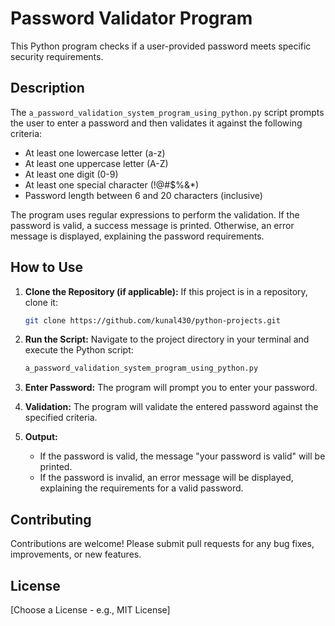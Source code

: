 # Password Validator Program

This Python program checks if a user-provided password meets specific security requirements.

## Description

The `a_password_validation_system_program_using_python.py` script prompts the user to enter a password and then validates it against the following criteria:

*   At least one lowercase letter (a-z)
*   At least one uppercase letter (A-Z)
*   At least one digit (0-9)
*   At least one special character (!@#$%&*)
*   Password length between 6 and 20 characters (inclusive)

The program uses regular expressions to perform the validation.  If the password is valid, a success message is printed. Otherwise, an error message is displayed, explaining the password requirements.

## How to Use

1.  **Clone the Repository (if applicable):** If this project is in a repository, clone it:

    ```bash
    git clone https://github.com/kunal430/python-projects.git
    ```

2.  **Run the Script:** Navigate to the project directory in your terminal and execute the Python script:

    ```bash
    a_password_validation_system_program_using_python.py
    ```

3.  **Enter Password:** The program will prompt you to enter your password.

4.  **Validation:** The program will validate the entered password against the specified criteria.

5.  **Output:**
    *   If the password is valid, the message "your password is valid" will be printed.
    *   If the password is invalid, an error message will be displayed, explaining the requirements for a valid password.

## Contributing

Contributions are welcome! Please submit pull requests for any bug fixes, improvements, or new features.

## License

[Choose a License - e.g., MIT License]